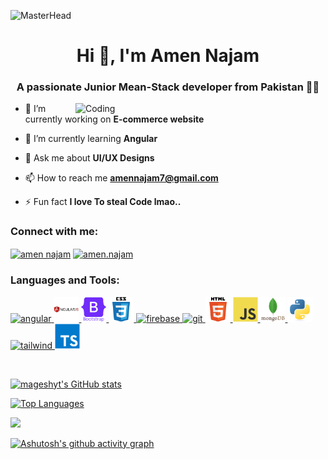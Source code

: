 ![MasterHead](https://cdn.dribbble.com/users/2238041/screenshots/4763918/working.gif)



<h1 align="center">Hi 👋, I'm Amen Najam</h1>
<h3 align="center">A passionate Junior Mean-Stack developer from Pakistan 👩‍💻</h3>
<img align="right" alt="Coding" width="400" src="https://cdn.dribbble.com/users/2238041/screenshots/4763918/working.gif">




- 🔭 I’m currently working on **E-commerce website**

- 🌱 I’m currently learning **Angular**

- 💬 Ask me about **UI/UX Designs**

- 📫 How to reach me **amennajam7@gmail.com**

- ⚡ Fun fact **I love To steal Code lmao..**

<h3 align="left">Connect with me:</h3>
<p align="left">
<a href="[https://linkedin.com/in/amen najam](https://www.linkedin.com/in/amen-najam-4a349422a/)" target="blank"><img align="center" src="https://raw.githubusercontent.com/rahuldkjain/github-profile-readme-generator/master/src/images/icons/Social/linked-in-alt.svg" alt="amen najam" height="30" width="40" /></a>
<a href="https://instagram.com/amen.najam" target="blank"><img align="center" src="https://raw.githubusercontent.com/rahuldkjain/github-profile-readme-generator/master/src/images/icons/Social/instagram.svg" alt="amen.najam" height="30" width="40" /></a>
</p>

<h3 align="left">Languages and Tools:</h3>
<p align="left"> <a href="https://angular.io" target="_blank" rel="noreferrer"> <img src="https://angular.io/assets/images/logos/angular/angular.svg" alt="angular" width="40" height="40"/> </a> <a href="https://angular.io" target="_blank" rel="noreferrer"> <img src="https://raw.githubusercontent.com/devicons/devicon/master/icons/angularjs/angularjs-original-wordmark.svg" alt="angularjs" width="40" height="40"/> </a> <a href="https://getbootstrap.com" target="_blank" rel="noreferrer"> <img src="https://raw.githubusercontent.com/devicons/devicon/master/icons/bootstrap/bootstrap-plain-wordmark.svg" alt="bootstrap" width="40" height="40"/> </a> <a href="https://www.w3schools.com/css/" target="_blank" rel="noreferrer"> <img src="https://raw.githubusercontent.com/devicons/devicon/master/icons/css3/css3-original-wordmark.svg" alt="css3" width="40" height="40"/> </a> <a href="https://firebase.google.com/" target="_blank" rel="noreferrer"> <img src="https://www.vectorlogo.zone/logos/firebase/firebase-icon.svg" alt="firebase" width="40" height="40"/> </a> <a href="https://git-scm.com/" target="_blank" rel="noreferrer"> <img src="https://www.vectorlogo.zone/logos/git-scm/git-scm-icon.svg" alt="git" width="40" height="40"/> </a> <a href="https://www.w3.org/html/" target="_blank" rel="noreferrer"> <img src="https://raw.githubusercontent.com/devicons/devicon/master/icons/html5/html5-original-wordmark.svg" alt="html5" width="40" height="40"/> </a> <a href="https://developer.mozilla.org/en-US/docs/Web/JavaScript" target="_blank" rel="noreferrer"> <img src="https://raw.githubusercontent.com/devicons/devicon/master/icons/javascript/javascript-original.svg" alt="javascript" width="40" height="40"/> </a> <a href="https://www.mongodb.com/" target="_blank" rel="noreferrer"> <img src="https://raw.githubusercontent.com/devicons/devicon/master/icons/mongodb/mongodb-original-wordmark.svg" alt="mongodb" width="40" height="40"/> </a> <a href="https://www.python.org" target="_blank" rel="noreferrer"> <img src="https://raw.githubusercontent.com/devicons/devicon/master/icons/python/python-original.svg" alt="python" width="40" height="40"/> </a> <a href="https://tailwindcss.com/" target="_blank" rel="noreferrer"> <img src="https://www.vectorlogo.zone/logos/tailwindcss/tailwindcss-icon.svg" alt="tailwind" width="40" height="40"/> </a> <a href="https://www.typescriptlang.org/" target="_blank" rel="noreferrer"> <img src="https://raw.githubusercontent.com/devicons/devicon/master/icons/typescript/typescript-original.svg" alt="typescript" width="40" height="40"/> </a> </p>


<br>

<a href="http://www.github.com/trench009"><img src="https://github-readme-stats.vercel.app/api?username=amennajam009&show_icons=true&hide=&count_private=true&title_color=0891b2&text_color=ffffff&icon_color=0891b2&bg_color=27272a&hide_border=true&show_icons=true" alt="mageshyt's GitHub stats" /></a>

<a href="https://github.com/mageshyt" align="left"><img src="https://github-readme-stats.vercel.app/api/top-langs/?username=amennajam009&langs_count=10&title_color=0891b2&text_color=ffffff&icon_color=0891b2&bg_color=27272a&hide_border=true&locale=en&custom_title=Top%20%Languages" alt="Top Languages" /></a>




<a href="http://www.github.com/trench009"><img src="https://github-readme-streak-stats.herokuapp.com/?user=amennajam009&stroke=ffffff&background=27272a&ring=0891b2&fire=0891b2&currStreakNum=ffffff&currStreakLabel=0891b2&sideNums=ffffff&sideLabels=ffffff&dates=ffffff&hide_border=true" /></a>



[![Ashutosh's github activity graph](https://github-readme-activity-graph.vercel.app/graph?username=amennajam009&bg_color=27272a&color=ffffff&line=0891b2&point=ffffff&area=true&hide_border=true)](https://github.com/ashutosh00710/github-readme-activity-graph)
